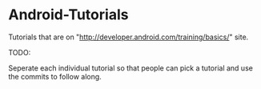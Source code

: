 # Android-Tutorials
Tutorials that are on "http://developer.android.com/training/basics/" site.

TODO:

Seperate each individual tutorial so that people can pick a tutorial and use the commits to follow along.
